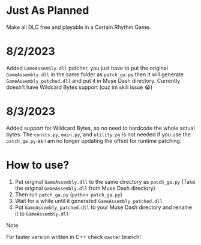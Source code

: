 # Just As Planned
Make all DLC free and playable in a Certain Rhythm Game.

# 8/2/2023
Added `GameAssembly.dll` patcher, you just have to put the original `GameAssembly.dll` in the same folder as `patch_ga.py` then it will generate `GameAssembly_patched.dll` and put it in Muse Dash directory.
Currently doesn't have Wildcard Bytes support (cuz im skill issue 😭)

# 8/3/2023
Added support for Wildcard Bytes, so no need to hardcode the whole actual bytes.
The `consts.py`, `main.py`, and `utility.py` is not needed if you use the `patch_ga.py` as i am no longer updating the offset for runtime patching.

# How to use?
1. Put original `GameAssembly.dll` to the same directory as `patch_ga.py` (Take the original `GameAssembly.dll` from Muse Dash directory)
2. Then run `patch_ga.py` (`python patch_ga.py`)
3. Wait for a while until it generated `GameAssembly_patched.dll`
4. Put `GameAssembly_patched.dll` to your Muse Dash directory and rename it to `GameAssembly.dll`


> [!Note]
> For faster version written in C++ check `master` branch!
